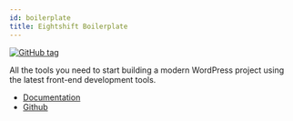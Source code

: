 ```yaml
---
id: boilerplate
title: Eightshift Boilerplate
---
```


[![GitHub tag](https://img.shields.io/github/tag/infinum/eightshift-boilerplate.svg?style=for-the-badge)](https://github.com/infinum/eightshift-boilerplate)

All the tools you need to start building a modern WordPress project using the latest front-end development tools.

* [Documentation](/docs/welcome)
* [Github](https://github.com/infinum/eightshift-boilerplate)
